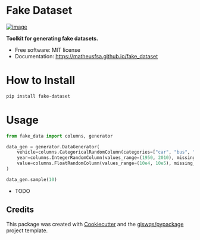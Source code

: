# Fake Dataset


[![image](https://img.shields.io/pypi/v/fake_dataset.svg)](https://pypi.python.org/pypi/fake_dataset)


**Toolkit for generating fake datasets.**


-   Free software: MIT license
-   Documentation: https://matheusfsa.github.io/fake_dataset

# How to Install

```bash
pip install fake-dataset
```

# Usage

```python
from fake_data import columns, generator

data_gen = generator.DataGenerator(
    vehicle=columns.CategoricalRandomColumn(categories=["car", "bus", "bicycle"], missing_rate=(0.2, 0.5), na_value="NA"),
    year=columns.IntegerRandomColumn(values_range=(1950, 2010), missing_rate=(0.1, 0.2)),
    value=columns.FloatRandomColumn(values_range=(10e4, 10e5), missing_rate=(0.0, 0.0)),
)

data_gen.sample(10)

```

-   TODO

## Credits

This package was created with [Cookiecutter](https://github.com/cookiecutter/cookiecutter) and the [giswqs/pypackage](https://github.com/giswqs/pypackage) project template.
